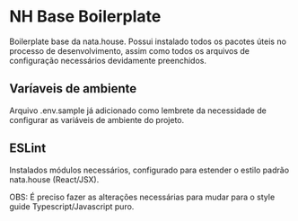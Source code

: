 # NH Base Boilerplate

Boilerplate base da nata.house. Possui instalado todos os pacotes úteis no processo de desenvolvimento, assim como todos os arquivos de configuração
necessários devidamente preenchidos.

## Varíaveis de ambiente

Arquivo .env.sample já adicionado como lembrete da necessidade de configurar as variáveis de ambiente do projeto.

## ESLint

Instalados módulos necessários, configurado para estender o estilo padrão nata.house (React/JSX).

OBS: É preciso fazer as alterações necessárias para mudar para o style guide Typescript/Javascript puro.

## 